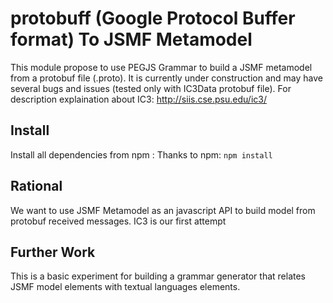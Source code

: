 # protobuff (Google Protocol Buffer format) To JSMF Metamodel

This module propose to use PEGJS Grammar to build a JSMF metamodel from a protobuf file (.proto).
It is currently under construction and may have several bugs and issues (tested only with IC3Data protobuf file).
For description explaination about IC3:  http://siis.cse.psu.edu/ic3/

## Install

Install all dependencies from npm : 
Thanks to npm: `npm install`

## Rational

We want to use JSMF Metamodel as an javascript API to build model from protobuf received messages.
IC3 is our first attempt

## Further Work

This is a basic experiment for building a grammar generator that relates JSMF model elements with textual languages elements.

